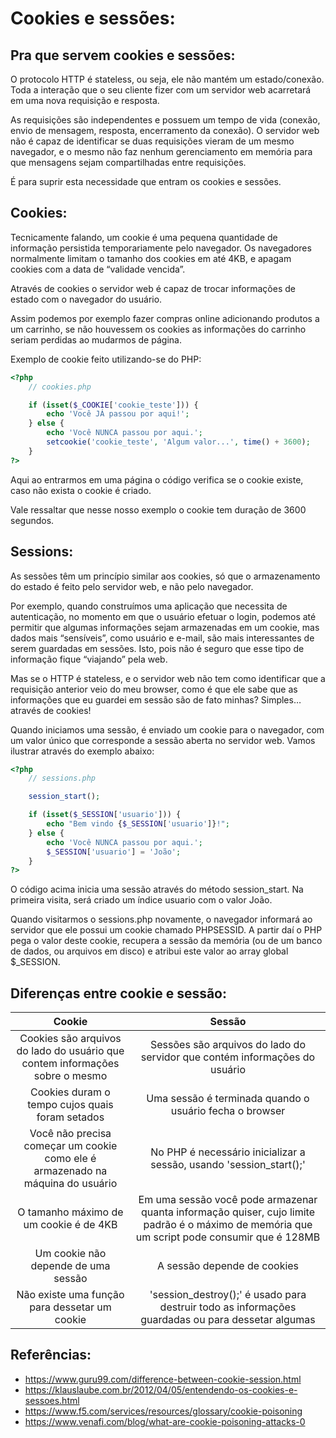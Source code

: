 # Cookies e sessões:
## Pra que servem cookies e sessões:
O protocolo HTTP é stateless, ou seja, ele não mantém um estado/conexão. Toda a interação que o seu cliente fizer com um servidor web acarretará em uma nova requisição e resposta.

As requisições são independentes e possuem um tempo de vida \(conexão, envio de mensagem, resposta, encerramento da conexão\). O servidor web não é capaz de identificar se duas requisições vieram de um mesmo navegador, e o mesmo não faz nenhum gerenciamento em memória para que mensagens sejam compartilhadas entre requisições.

É para suprir esta necessidade que entram os cookies e sessões.

## Cookies:
Tecnicamente falando, um cookie é uma pequena quantidade de informação persistida temporariamente pelo navegador. Os navegadores normalmente limitam o tamanho dos cookies em até 4KB, e apagam cookies com a data de “validade vencida”.

Através de cookies o servidor web é capaz de trocar informações de estado com o navegador do usuário. 

Assim podemos por exemplo fazer compras online adicionando produtos a um carrinho, se não houvessem os cookies as informações do carrinho seriam perdidas ao mudarmos de página.

Exemplo de cookie feito utilizando-se do PHP:

```php
<?php
    // cookies.php

    if (isset($_COOKIE['cookie_teste'])) {
        echo 'Você JÁ passou por aqui!';
    } else {
        echo 'Você NUNCA passou por aqui.';
        setcookie('cookie_teste', 'Algum valor...', time() + 3600);
    }
?>
```

Aqui ao entrarmos em uma página o código verifica se o cookie existe, caso não exista o cookie é criado.

Vale ressaltar que nesse nosso exemplo o cookie tem duração de 3600 segundos.

## Sessions:
As sessões têm um princípio similar aos cookies, só que o armazenamento do estado é feito pelo servidor web, e não pelo navegador.

Por exemplo, quando construímos uma aplicação que necessita de autenticação, no momento em que o usuário efetuar o login, podemos até permitir que algumas informações sejam armazenadas em um cookie, mas dados mais “sensíveis”, como usuário e e-mail, são mais interessantes de serem guardadas em sessões. Isto, pois não é seguro que esse tipo de informação fique “viajando” pela web.

Mas se o HTTP é stateless, e o servidor web não tem como identificar que a requisição anterior veio do meu browser, como é que ele sabe que as informações que eu guardei em sessão são de fato minhas? Simples… através de cookies!

Quando iniciamos uma sessão, é enviado um cookie para o navegador, com um valor único que corresponde a sessão aberta no servidor web. Vamos ilustrar através do exemplo abaixo:

```php
<?php
    // sessions.php

    session_start();

    if (isset($_SESSION['usuario'])) {
        echo "Bem vindo {$_SESSION['usuario']}!";
    } else {
        echo 'Você NUNCA passou por aqui.';
        $_SESSION['usuario'] = 'João';
    }
?>
```
O código acima inicia uma sessão através do método session_start. Na primeira visita, será criado um índice usuario com o valor João.

Quando visitarmos o sessions.php novamente, o navegador informará ao servidor que ele possui um cookie chamado PHPSESSID. A partir daí o PHP pega o valor deste cookie, recupera a sessão da memória (ou de um banco de dados, ou arquivos em disco) e atribui este valor ao array global $_SESSION.

## Diferenças entre cookie e sessão:


| Cookie | Sessão |
|:------:|:------:|
|  Cookies são arquivos do lado do usuário que contem informações sobre o mesmo  |  Sessões são arquivos do lado do servidor que contém informações do usuário  |
| Cookies duram o tempo cujos quais foram setados | Uma sessão é terminada quando o usuário fecha o browser |
| Você não precisa começar um cookie como ele é armazenado na máquina do usuário | No PHP é necessário inicializar a sessão, usando 'session_start\(\);' |
| O tamanho máximo de um cookie é de 4KB | Em uma sessão você pode armazenar quanta informação quiser, cujo limite padrão é o máximo de memória que um script pode consumir que é 128MB |
| Um cookie não depende de uma sessão | A sessão depende de cookies |
| Não existe uma função para dessetar um cookie | 'session_destroy\(\);' é usado para destruir todo as informações guardadas ou para dessetar algumas |


## Referências:
- https://www.guru99.com/difference-between-cookie-session.html
- https://klauslaube.com.br/2012/04/05/entendendo-os-cookies-e-sessoes.html
- https://www.f5.com/services/resources/glossary/cookie-poisoning
- https://www.venafi.com/blog/what-are-cookie-poisoning-attacks-0
